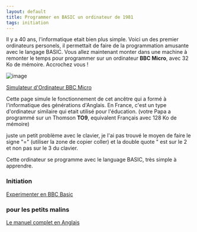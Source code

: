 ```yaml
---
layout: default
title: Programmer en BASIC un ordinateur de 1981
tags: initiation
---
```

Il y a 40 ans, l'informatique etait bien plus simple.
Voici un des premier ordinateurs personels, il permettait de faire de la programmation amusante avec le langage BASIC.
Vous allez maintenant monter dans une machine à remonter le temps pour programmer sur un ordinateur **BBC Micro**, avec 32 Ko de mémoire. Accrochez vous !

![image](https://upload.wikimedia.org/wikipedia/commons/3/32/BBC_Micro_Front_Restored.jpg)

[Simulateur d'Ordinateur BBC Micro](https://bbc.godbolt.org/)

Cette page simule le fonctionnement de cet ancêtre qui a formé à l'informatique des générations d'Anglais. En France, c'est un type d'ordinateur similaire qui etait utilisé pour l'éducation. (votre Papa a programmé sur un Thomson **TO9**, equivalent Français avec 128 Ko de mémoire)

juste un petit problème avec le clavier, je l'ai pas trouvé le moyen de faire le signe "=" (utiliser la zone de copier coller) et la double quote " est sur le 2 et non pas sur le 3 du clavier.

Cette ordinateur se programme avec le language BASIC, très simple à apprendre.

### Initiation

[Experimenter en BBC Basic](https://sylvain69780.github.io/digital-culture/2020/12/01/manuel-bbc-basic-fr.html)

### pour les petits malins

[Le manuel complet en Anglais](http://bbc.nvg.org/doc/BBCUserGuide-1.00.pdf)




